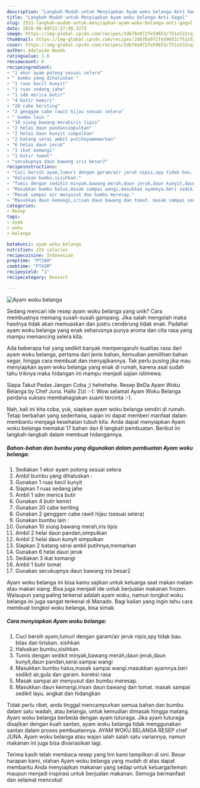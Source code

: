 ```yaml
---
description: "Langkah Mudah untuk Menyiapkan Ayam woku belanga Anti Gagal"
title: "Langkah Mudah untuk Menyiapkan Ayam woku belanga Anti Gagal"
slug: 2551-langkah-mudah-untuk-menyiapkan-ayam-woku-belanga-anti-gagal
date: 2020-08-09T22:57:08.327Z
image: https://img-global.cpcdn.com/recipes/2db78a972fe59653/751x532cq70/ayam-woku-belanga-foto-resep-utama.jpg
thumbnail: https://img-global.cpcdn.com/recipes/2db78a972fe59653/751x532cq70/ayam-woku-belanga-foto-resep-utama.jpg
cover: https://img-global.cpcdn.com/recipes/2db78a972fe59653/751x532cq70/ayam-woku-belanga-foto-resep-utama.jpg
author: Adelaide Woods
ratingvalue: 3.6
reviewcount: 8
recipeingredient:
- "1 ekor ayam potong sesuai selera"
- " bumbu yang dihaluskan "
- "1 ruas kecil kunyit"
- "1 ruas sedang jahe"
- "1 sdm merica butir"
- "4 butir kemiri"
- "20 cabe keriting"
- "2 genggam cabe rawit hijau sesuai selera"
- " bumbu lain "
- "10 siung bawang merahiris tipis"
- "2 helai daun pandansimpulkan"
- "2 helai daun kunyit simpulkan"
- "2 batang serai ambil putihnyamemarkan"
- "6 helai daun jeruk"
- "3 ikat kemangi"
- "1 butir tomat"
- "secukupnya daun bawang iris besar2"
recipeinstructions:
- "Cuci bersih ayam,lumuri dengan garam/air jeruk nipis,spy tidak bau. bilas dan tiriskan. sisihkan"
- "Haluskan bumbu,sisihkan."
- "Tumis dengan sedikit minyak,bawang merah,daun jeruk,daun kunyit,daun pandan,serai.sampai wangi"
- "Masukkan bumbu halus,masak sampai wangi.masukkan ayamnya.beri sedikit air,gula dan garam. koreksi rasa"
- "Masak sampai air menyusut dan bumbu meresap."
- "Masukkan daun kemangi,irisan daun bawang dan tomat. masak sampai sedikit layu. angkat dan hidangkan"
categories:
- Resep
tags:
- ayam
- woku
- belanga

katakunci: ayam woku belanga 
nutrition: 224 calories
recipecuisine: Indonesian
preptime: "PT16M"
cooktime: "PT43M"
recipeyield: "1"
recipecategory: Dessert

---
```



![Ayam woku belanga](https://img-global.cpcdn.com/recipes/2db78a972fe59653/751x532cq70/ayam-woku-belanga-foto-resep-utama.jpg)

Sedang mencari ide resep ayam woku belanga yang unik? Cara membuatnya memang susah-susah gampang. Jika salah mengolah maka hasilnya tidak akan memuaskan dan justru cenderung tidak enak. Padahal ayam woku belanga yang enak seharusnya punya aroma dan cita rasa yang mampu memancing selera kita.

Ada beberapa hal yang sedikit banyak mempengaruhi kualitas rasa dari ayam woku belanga, pertama dari jenis bahan, kemudian pemilihan bahan segar, hingga cara membuat dan menyajikannya. Tak perlu pusing jika mau menyiapkan ayam woku belanga yang enak di rumah, karena asal sudah tahu triknya maka hidangan ini mampu menjadi sajian istimewa.

Siapa Takut Pedas Jangan Coba ;) hehehehe. Resep BeDa Ayam Woku Belanga by Chef Juna. Hallo Zizi :-): Wow selamat Ayam Woku Belanga perdana sukses membahagiakan suami tercinta :-).


Nah, kali ini kita coba, yuk, siapkan ayam woku belanga sendiri di rumah. Tetap berbahan yang sederhana, sajian ini dapat memberi manfaat dalam membantu menjaga kesehatan tubuh kita. Anda dapat menyiapkan Ayam woku belanga memakai 17 bahan dan 6 langkah pembuatan. Berikut ini langkah-langkah dalam membuat hidangannya.

<!--inarticleads1-->

##### Bahan-bahan dan bumbu yang digunakan dalam pembuatan Ayam woku belanga:

1. Sediakan 1 ekor ayam potong sesuai selera
1. Ambil  bumbu yang dihaluskan :
1. Gunakan 1 ruas kecil kunyit
1. Siapkan 1 ruas sedang jahe
1. Ambil 1 sdm merica butir
1. Gunakan 4 butir kemiri
1. Gunakan 20 cabe keriting
1. Gunakan 2 genggam cabe rawit hijau (sesuai selera)
1. Gunakan  bumbu lain :
1. Gunakan 10 siung bawang merah,iris tipis
1. Ambil 2 helai daun pandan,simpulkan
1. Ambil 2 helai daun kunyit simpulkan
1. Siapkan 2 batang serai ambil putihnya,memarkan
1. Gunakan 6 helai daun jeruk
1. Sediakan 3 ikat kemangi
1. Ambil 1 butir tomat
1. Gunakan secukupnya daun bawang iris besar2


Ayam woku belanga ini bisa kamu sajikan untuk keluarga saat makan malam atau makan siang. Bisa juga menjadi ide untuk berjualan makanan frozen. Walaupun yang paling terkenal adalah ayam woku, namun tongkol woku belanga ini juga sangat terkenal di Manado. Bagi kalian yang ingin tahu cara membuat tongkol woku belanga, bisa simak. 

<!--inarticleads2-->

##### Cara menyiapkan Ayam woku belanga:

1. Cuci bersih ayam,lumuri dengan garam/air jeruk nipis,spy tidak bau. bilas dan tiriskan. sisihkan
1. Haluskan bumbu,sisihkan.
1. Tumis dengan sedikit minyak,bawang merah,daun jeruk,daun kunyit,daun pandan,serai.sampai wangi
1. Masukkan bumbu halus,masak sampai wangi.masukkan ayamnya.beri sedikit air,gula dan garam. koreksi rasa
1. Masak sampai air menyusut dan bumbu meresap.
1. Masukkan daun kemangi,irisan daun bawang dan tomat. masak sampai sedikit layu. angkat dan hidangkan


Tidak perlu ribet, anda tinggal mencampurkan semua bahan dan bumbu dalam satu wadah, atau belanga, untuk kemudian dimasak hingga matang. Ayam woku belanga berbeda dengan ayam tuturaga. Jika ayam tuturaga disajikan dengan kuah santan, ayam woku belanga tidak menggunakan santan dalam proses pembuatannya. AYAM WOKU BELANGA RESEP chef JUNA. Ayam woku belanga atau wajan ialah salah satu variannya, namun makanan ini juga bisa divariasikan lagi. 

Terima kasih telah membaca resep yang tim kami tampilkan di sini. Besar harapan kami, olahan Ayam woku belanga yang mudah di atas dapat membantu Anda menyiapkan makanan yang sedap untuk keluarga/teman maupun menjadi inspirasi untuk berjualan makanan. Semoga bermanfaat dan selamat mencoba!
